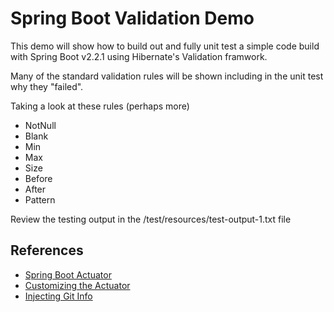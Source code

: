 # Spring Boot Validation Demo

This demo will show how to build out and fully unit test a simple code build with Spring Boot v2.2.1 using Hibernate's Validation framwork.

Many of the standard validation rules will be shown including in the unit test why they "failed".

Taking a look at these rules (perhaps more)

* NotNull
* Blank
* Min
* Max
* Size
* Before
* After
* Pattern

Review the testing output in the /test/resources/test-output-1.txt file

## References

* [Spring Boot Actuator](https://docs.spring.io/spring-boot/docs/2.1.8.RELEASE/reference/html/production-ready-enabling.html)
* [Customizing the Actuator](https://memorynotfound.com/spring-boot-customize-actuator-info-endpoint-example-configuration/)
* [Injecting Git Info](https://www.baeldung.com/spring-git-information)
